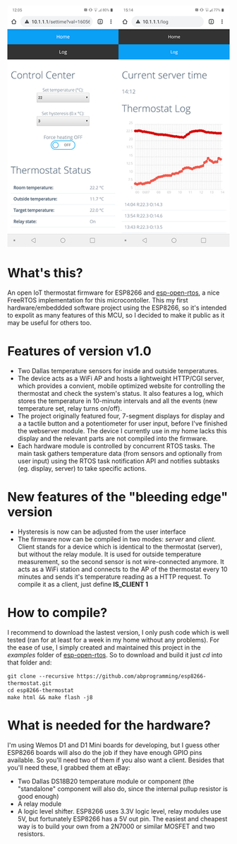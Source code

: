 ![](https://github.com/abprogramming/esp8266-thermostat/blob/master/doc/screenshot.png)

# What's this?
An open IoT thermostat firmware for ESP8266 and [esp-open-rtos](https://github.com/SuperHouse/esp-open-rtos/), a nice FreeRTOS implementation for this microcontoller.
This my first hardware/embeddded software project using the ESP8266, so it's intended to expolit as many features of this MCU, so I decided to make it public as it may be useful for others too.

# Features of version v1.0
* Two Dallas temperature sensors for inside and outside temperatures.
* The device acts as a WiFi AP and hosts a lightweight HTTP/CGI server,
which provides a convient, mobile optimized website for controlling the thermostat
and check the system's status. It also features a log, which stores the temperature
in 10-minute intervals and all the events (new temperature set, relay turns on/off).
* The project originally featured four, 7-segment displays for display and a
a tactile button and a potentiometer for user input, before I've finished the
webserver module. The device I currently use in my home lacks this display
and the relevant parts are not compiled into the firmware.
* Each hardware module is controlled by concurrent RTOS tasks. The main task
gathers temperature data (from sensors and optionally from user input) using the
RTOS task notification API and notifies subtasks (eg. display, server) to take specific actions.

# New features of the "bleeding edge" version
* Hysteresis is now can be adjusted from the user interface
* The firmware now can be compiled in two modes: *server* and *client*.
Client stands for a device which is identical to the thermostat (server), but
without the relay module. It is used for outside temperature measurement,
so the second sensor is not wire-connected anymore. It acts as a WiFi station
and connects to the AP of the thermostat every 10 minutes and sends it's
temperature reading as a HTTP request.
To compile it as a client, just define **IS_CLIENT 1**

# How to compile?
I recommend to download the lastest version, I only push code which is well tested
(ran for at least for a week in my home without any problems).
For the ease of use, I simply created and maintained this project in the *examples* folder
of [esp-open-rtos](https://github.com/SuperHouse/esp-open-rtos/). So to download and build it
just *cd* into that folder and:

```
git clone --recursive https://github.com/abprogramming/esp8266-thermostat.git
cd esp8266-thermostat
make html && make flash -j8
```

# What is needed for the hardware?
I'm using Wemos D1 and D1 Mini boards for developing, but I guess other ESP8266 boards will also do
the job if they have enough GPIO pins available. So you'll need two of them if you also want a client.
Besides that you'll need these, I grabbed them at eBay:
- Two Dallas DS18B20 temperature module or component (the "standalone" component will also do, since the internal pullup resistor is good enough)
- A relay module
- A logic level shifter. ESP8266 uses 3.3V logic level, relay modules use 5V, but fortunately ESP8266 has a 5V out pin.
The easiest and cheapest way is to build your own from a 2N7000 or similar MOSFET and two resistors.
